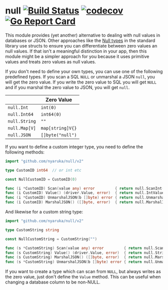 # null [![Build Status](https://github.com/nyaruka/null/workflows/CI/badge.svg)](https://github.com/nyaruka/null/actions?query=workflow%3ACI) [![codecov](https://codecov.io/gh/nyaruka/null/branch/main/graph/badge.svg)](https://codecov.io/gh/nyaruka/null) [![Go Report Card](https://goreportcard.com/badge/github.com/nyaruka/null)](https://goreportcard.com/report/github.com/nyaruka/null)

This module provides (yet another) alternative to dealing with null values in databases or JSON. Other approaches like 
the [Null types](https://golang.org/pkg/database/sql/#NullInt64) in the standard library use structs to ensure you can 
differentiate between zero values an null values. If that isn't a meaningful distinction in your app, then this module
might be a simpler approach for you because it uses primitive values and treats zero values as null values.

If you don't need to define your own types, you can use one of the following predefined types. If you scan a SQL `NULL` 
or unmarshal a JSON `null`, you will get the zero value. If you write the zero value to SQL you will get `NULL` and if
you marshal the zero value to JSON, you will get `null`.

|               | Zero Value
|---------------|-----------------
| `null.Int`    | `int(0)`        
| `null.Int64`  | `int64(0)`      
| `null.String` | `""`            
| `null.Map[V]`    | `map[string]V{}`         
| `null.JSON`   | `[]byte("null")`  

If you want to define a custom integer type, you need to define the following methods:

```go
import "github.com/nyaruka/null/v2"

type CustomID int64  // or int etc

const NullCustomID = CustomID(0)

func (i *CustomID) Scan(value any) error         { return null.ScanInt(value, i) }
func (i CustomID) Value() (driver.Value, error)  { return null.IntValue(i) }
func (i *CustomID) UnmarshalJSON(b []byte) error { return null.UnmarshalInt(b, i) }
func (i CustomID) MarshalJSON() ([]byte, error)  { return null.MarshalInt(i) }
```

And likewise for a custom string type:

```go
import "github.com/nyaruka/null/v2"

type CustomString string

const NullCustomString = CustomString("")

func (s *CustomString) Scan(value any) error         { return null.ScanString(value, s) }
func (s CustomString) Value() (driver.Value, error)  { return null.StringValue(s) }
func (s CustomString) MarshalJSON() ([]byte, error)  { return null.MarshalString(s) }
func (s *CustomString) UnmarshalJSON(b []byte) error { return null.UnmarshalString(b, s) }
```

If you want to create a type which can scan from `NULL`, but always writes as the zero value, just don't define the `Value` 
method. This can be useful when changing a database column to be non-NULL.
